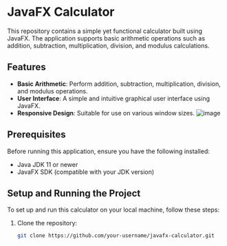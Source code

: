 # JavaFX Calculator

This repository contains a simple yet functional calculator built using JavaFX. The application supports basic arithmetic operations such as addition, subtraction, multiplication, division, and modulus calculations.

## Features

- **Basic Arithmetic**: Perform addition, subtraction, multiplication, division, and modulus operations.
- **User Interface**: A simple and intuitive graphical user interface using JavaFX.
- **Responsive Design**: Suitable for use on various window sizes.
  ![image](https://github.com/user-attachments/assets/9553689f-15ae-473e-b00c-e2fbc1634225)


## Prerequisites

Before running this application, ensure you have the following installed:
- Java JDK 11 or newer
- JavaFX SDK (compatible with your JDK version)

## Setup and Running the Project

To set up and run this calculator on your local machine, follow these steps:

1. Clone the repository:
   ```bash
   git clone https://github.com/your-username/javafx-calculator.git

